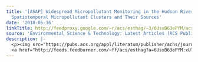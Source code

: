 ```yaml
---
title: '[ASAP] Widespread Micropollutant Monitoring in the Hudson River Estuary Reveals
  Spatiotemporal Micropollutant Clusters and Their Sources'
date: '2018-05-16'
linkTitle: http://feedproxy.google.com/~r/acs/esthag/~3/6UsxB63ePYM/acs.est.8b00945
source: 'Environmental Science & Technology: Latest Articles (ACS Publications)'
description: |-
  <p><img src="https://pubs.acs.org/appl/literatum/publisher/achs/journals/content/esthag/0/esthag.ahead-of-print/acs.est.8b00945/20180516/images/medium/es-2018-00945s_0005.gif" alt="TOC Graphic"/></p><div><cite>Environmental Science & Technology</cite></div><div>DOI: 10.1021/acs.est.8b00945</div><div class="feedflare">
  <a href="http://feeds.feedburner.com/~ff/acs/esthag?a=6UsxB63ePYM:xUluqt7CUfs:yIl2AUoC8zA"><img src="http://feeds.feedburner.com/~ff/acs/esthag?d=yIl2AUoC8zA" border="0"></img></a>
---
```

